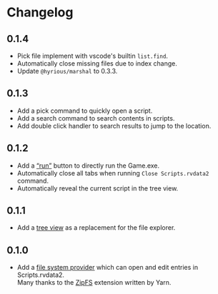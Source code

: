 # Changelog

## 0.1.4

- Pick file implement with vscode's builtin `list.find`.
- Automatically close missing files due to index change.
- Update `@hyrious/marshal` to 0.3.3.

## 0.1.3

- Add a pick command to quickly open a script.
- Add a search command to search contents in scripts.
- Add double click handler to search results to jump to the location.

## 0.1.2

- Add a [<q>run</q>](https://code.visualstudio.com/api/extension-guides/virtual-documents) button to directly run the Game.exe.
- Automatically close all tabs when running `Close Scripts.rvdata2` command.
- Automatically reveal the current script in the tree view.

## 0.1.1

- Add a [tree view](https://code.visualstudio.com/api/extension-guides/tree-view) as a replacement for the file explorer.

## 0.1.0

- Add a [file system provider](https://github.com/microsoft/vscode-extension-samples/tree/main/fsprovider-sample) which can open and edit entries in Scripts.rvdata2.\
  Many thanks to the [ZipFS](https://github.com/yarnpkg/berry/tree/master/packages/vscode-zipfs) extension written by Yarn.
